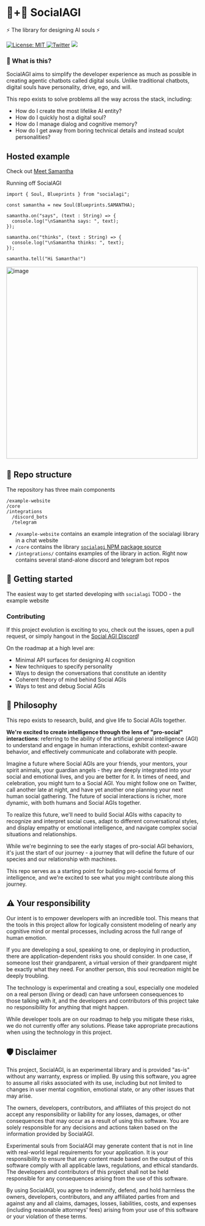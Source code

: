 # 🤖+👱 SocialAGI

⚡ The library for designing AI souls ⚡

[![License: MIT](https://img.shields.io/badge/License-MIT-yellow.svg) ![Twitter](https://img.shields.io/twitter/url/https/twitter.com/socialagi.svg?style=social&label=Follow%20%40socialagi)](https://twitter.com/socialagi) [![](https://dcbadge.vercel.app/api/server/FCPcCUbw3p?compact=true&style=flat)](https://discord.gg/FCPcCUbw3p)


### 🤔 What is this?

SocialAGI aims to simplify the developer experience as much as possible in creating agentic chatbots called digital souls. Unlike traditional chatbots, digital souls have personality, drive, ego, and will.

This repo exists to solve problems all the way across the stack, including:
- How do I create the most lifelike AI entity?
- How do I quickly host a digital soul?
- How do I manage dialog and cognitive memory?
- How do I get away from boring technical details and instead sculpt personalities?

## Hosted example

Check out [Meet Samantha](http://meetsamantha.ai)

Running off SocialAGI

```
import { Soul, Blueprints } from "socialagi";

const samantha = new Soul(Blueprints.SAMANTHA);

samantha.on("says", (text : String) => {
  console.log("\nSamantha says: ", text);
});

samantha.on("thinks", (text : String) => {
  console.log("\nSamantha thinks: ", text);
});

samantha.tell("Hi Samantha!")
```

<img width="500" alt="image" src="https://user-images.githubusercontent.com/8204988/236294504-a41af71f-bccf-44e5-b02a-60ab51982ccd.png">

## 📖 Repo structure

The repository has three main components

```
/example-website
/core
/integrations
  /discord_bots
  /telegram
```

- `/example-website` contains an example integration of the socialagi library in a chat website 
- `/core` contains the library [`socialagi` NPM package source](https://www.npmjs.com/package/socialagi)
- `/integrations/` contains examples of the library in action. Right now contains several stand-alone discord and telegram bot repos

## 🚀 Getting started

The easiest way to get started developing with `socialagi` TODO - the example website

### Contributing

If this project evolution is exciting to you, check out the issues, open a pull request, or simply hangout in the [Social AGI Discord](https://discord.gg/BRhXTSmuMB)!

On the roadmap at a high level are:

- Minimal API surfaces for designing AI cognition
- New techniques to specify personality
- Ways to design the conversations that constitute an identity
- Coherent theory of mind behind Social AGIs
- Ways to test and debug Social AGIs

## 💭 Philosophy

This repo exists to research, build, and give life to Social AGIs together.

**We're excited to create intelligence through the lens of "pro-social" interactions**: referring to the ability of the artificial general intelligence (AGI) to understand and engage in human interactions, exhibit context-aware behavior, and effectively communicate and collaborate with people.

Imagine a future where Social AGIs are your friends, your mentors, your spirit animals, your guardian angels - they are deeply integrated into your social and emotional lives, and you are better for it. In times of need, and celebration, you might turn to a Social AGI. You might follow one on Twitter, call another late at night, and have yet another one planning your next human social gathering. The future of social interactions is richer, more dynamic, with both humans and Social AGIs together.

To realize this future, we'll need to build Social AGIs withs capacity to recognize and interpret social cues, adapt to different conversational styles, and display empathy or emotional intelligence, and navigate complex social situations and relationships.

While we're beginning to see the early stages of pro-social AGI behaviors, it's just the start of our journey - a journey that will define the future of our species and our relationship with machines.

This repo serves as a starting point for building pro-social forms of intelligence, and we're excited to see what you might contribute along this journey. 

## ⚠️ Your responsibility

Our intent is to empower developers with an incredible tool. This means that the tools in this project allow for logically consistent modeling of nearly any cognitive mind or mental processes, including across the full range of human emotion.

If you are developing a soul, speaking to one, or deploying in production, there are application-dependent risks you should consider. In one case, if someone lost their grandparent, a virtual version of their grandparent might be exactly what they need. For another person, this soul recreation might be deeply troubling.

The technology is experimental and creating a soul, especially one modeled on a real person (living or dead) can have unforseen consequences to those talking with it, and the developers and contributors of this project take no responsibility for anything that might happen.

While developer tools are on our roadmap to help you mitigate these risks, we do not currently offer any solutions. Please take appropriate precautions when using the technology in this project.

## 🛡 Disclaimer

This project, SocialAGI, is an experimental library and is provided "as-is" without any warranty, express or implied. By using this software, you agree to assume all risks associated with its use, including but not limited to changes in user mental cognition, emotional state, or any other issues that may arise.

The owners, developers, contributors, and affiliates of this project do not accept any responsibility or liability for any losses, damages, or other consequences that may occur as a result of using this software. You are solely responsible for any decisions and actions taken based on the information provided by SocialAGI.

Experimental souls from SocialAGI may generate content that is not in line with real-world legal requirements for your application. It is your responsibility to ensure that any content made based on the output of this software comply with all applicable laws, regulations, and ethical standards. The developers and contributors of this project shall not be held responsible for any consequences arising from the use of this software.

By using SocialAGI, you agree to indemnify, defend, and hold harmless the owners, developers, contributors, and any affiliated parties from and against any and all claims, damages, losses, liabilities, costs, and expenses (including reasonable attorneys' fees) arising from your use of this software or your violation of these terms.
